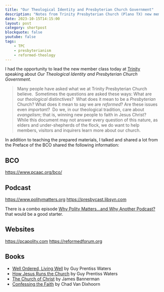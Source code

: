 ```yaml
---
title: "Our Theological Identity and Presbyterian Church Government"
description: "Notes from Trinity Presbyterian Church (Plano TX) new member class 'Our Theological Identity and Presbyterian Church Government'"
date: 2023-10-15T14:15:00
layout: post
category: shortpost
blockquote: false
youtube: false
tags:
    - TPC
    - presbyterianism
    - reformed-theology
---
```


I had the opportunity to lead the new member class today at [Trinity](https://www.trinityplano.org/) speaking about _Our Theological Identity and Presbyterian Church Government._

> Many people have asked what we at Trinity Presbyterian Church believe.  Sometimes the questions are asked these ways: What are our _theological_ distinctives?  What does it mean to be a _Presbyterian_ Church? What does it mean to say we are _reformed_? Are these issues even _important_?  Do we, in our theological tradition, care about _evangelism_; that is, winning new people to faith in Jesus Christ?  While this document may not answer every question of this nature, as elders and under-shepherds of the flock, we do want to help members, visitors and inquirers learn more about our church.

In addition to teaching the prepared materials, I talked and shared a lot from the Preface of the BCO shared the following information:

## BCO

https://www.pcaac.org/bco/

## Podcast

https://www.politymatters.org
https://presbycast.libsyn.com

There is a combo episode [Why Polity Matters…and Why Another Podcast?](/notes/podcasts/presbycast/why-polity-mattersand-why-another-podcast/) that would be a good starter.

## Websites

https://pcapolity.com
https://reformedforum.org

## Books

- [Well Ordered, Living Well](/notes/books/well-ordered-living-well-9781601789228/) by Guy Prentiss Waters
- [How Jesus Runs the Church](/notes/books/how-jesus-runs-the-church-9781596382527/) by Guy Prentiss Waters
- [The Church of Christ](/notes/books/the-church-of-christ-9781848715028/) by James Bannerman
- [Confessing the Faith](/notes/books/confessing-the-faith-9781848714045/) by Chad Van Dixhoorn
